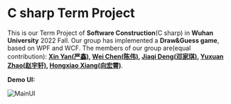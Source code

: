 # C sharp Term Project

This is our Term Project of **Software Construction**(C sharp) in **Wuhan University** 2022 Fall. Our group has implemented a **Draw&Guess game**, based on WPF and WCF. The members of our group are(equal contribution): **[Xin Yan(严鑫)](https://github.com/Cakeyan), [Wei Chen(陈伟)](https://github.com/chenwei746), [Jiaqi Deng(邓家琪)](https://github.com/oneofmyself), [Yuxuan Zhao(赵宇轩)](https://github.com/msm8976), [Hongxiao Xiang(向宏霄)](https://github.com/xhx787)**.

**Demo UI:**

![MainUI](https://whu-cpp-lesson.oss-cn-beijing.aliyuncs.com/img/MainUI.png)